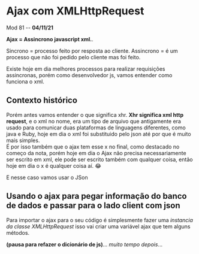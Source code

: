 # Ajax com XMLHttpRequest

Mod 81 -- **04/11/21**

**Ajax = Assincrono javascript xml.**.

Sincrono = processo feito por resposta ao cliente.
Assincrono = é um processo que não foi pedido pelo cliente mas foi feito.  

Existe hoje em dia melhores processos para realizar requisições assincronas, porém como desenvolvedor js, vamos entender como funciona o xml.

## Contexto histórico

Porém antes vamos entender o que significa xhr. **Xhr significa xml http request**, e o xml no nome, era um tipo de arquivo que antigamente era usado para comunicar duas plataformas de linguagens diferentes, como java e Ruby, hoje em dia o xml foi substituido pelo json até por que é muito mais simples.  
É por isso também que o ajax tem esse x no final, como destacado no começo da nota, porém hoje em dia o Ajax não precisa necessariamente ser escrito em xml, ele pode ser escrito também com qualquer coisa, então hoje em dia o x é qualquer coisa aí. 😂

E nesse caso vamos usar o JSon

## Usando o ajax para pegar informação do banco de dados e passar para o lado client com json

Para importar o ajax para o seu código é simplesmente fazer uma *instancia da classe XMLHttpRequest* isso vai criar uma variável ajax que tem alguns métodos.  

**(pausa para refazer o dicionário de js)**... *muito tempo depois*...


